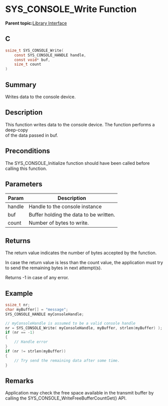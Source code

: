 # SYS\_CONSOLE\_Write Function

**Parent topic:**[Library Interface](GUID-4923B60C-900F-4BB5-91B7-CE4CA6ED4059.md)

## C

```c
ssize_t SYS_CONSOLE_Write(
    const SYS_CONSOLE_HANDLE handle,
    const void* buf,
    size_t count
)
```

## Summary

Writes data to the console device.

## Description

This function writes data to the console device. The function performs a deep-copy<br />of the data passed in buf.

## Preconditions

The SYS\_CONSOLE\_Initialize function should have been called before calling this function.

## Parameters

|Param|Description|
|-----|-----------|
|handle|Handle to the console instance|
|buf|Buffer holding the data to be written.|
|count|Number of bytes to write.|

## Returns

The return value indicates the number of bytes accepted by the function.

In case the return value is less than the count value, the application must try to send the remaining bytes in next attempt\(s\).

Returns -1 in case of any error.

## Example

```c
ssize_t nr;
char myBuffer[] = "message";
SYS_CONSOLE_HANDLE myConsoleHandle;

// myConsoleHandle is assumed to be a valid console handle
nr = SYS_CONSOLE_Write( myConsoleHandle, myBuffer, strlen(myBuffer) );
if (nr == -1)
{
    // Handle error
}
if (nr != strlen(myBuffer))
{
    // Try send the remaining data after some time.
}
```

## Remarks

Application may check the free space available in the transmit buffer by calling the SYS\_CONSOLE\_WriteFreeBufferCountGet\(\) API.

